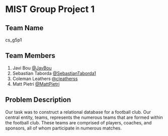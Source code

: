 # MIST Group Project 1


## Team Name

cs_g5p1


## Team Members

1. Javi Bou [@JavBou](https://github.com/Javbou)
2. Sebastian Taborda [@SebastianTaborda1](https://github.com/SebastianTaborda1)
3. Coleman Leathers [@cleatherss](https://github.com/cleatherss)
4. Matt Pietri [@MattPietri](https://github.com/MattPietri)
## Problem Description

Our task was to construct a relational database for a football club. Our central entity, teams, represents the numerous teams that are formed within the football club. These teams are comprised of players, coaches, and sponsors, all of whom participate in numerous matches.
